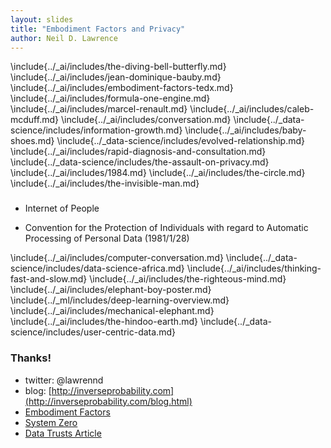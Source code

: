 ```yaml
---
layout: slides
title: "Embodiment Factors and Privacy"
author: Neil D. Lawrence
---
```

\include{../_ai/includes/the-diving-bell-butterfly.md}
\include{../_ai/includes/jean-dominique-bauby.md}
\include{../_ai/includes/embodiment-factors-tedx.md}
\include{../_ai/includes/formula-one-engine.md}
\include{../_ai/includes/marcel-renault.md}
\include{../_ai/includes/caleb-mcduff.md}
\include{../_ai/includes/conversation.md}
\include{../_data-science/includes/information-growth.md}
\include{../_ai/includes/baby-shoes.md}
\include{../_data-science/includes/evolved-relationship.md}
\include{../_ai/includes/rapid-diagnosis-and-consultation.md}
\include{../_data-science/includes/the-assault-on-privacy.md}
\include{../_ai/includes/1984.md}
\include{../_ai/includes/the-circle.md}
\include{../_ai/includes/the-invisible-man.md}

###

* Internet of People

* Convention for the Protection of Individuals with regard to Automatic
Processing of Personal Data (1981/1/28)

\include{../_ai/includes/computer-conversation.md}
\include{../_data-science/includes/data-science-africa.md}
\include{../_ai/includes/thinking-fast-and-slow.md}
\include{../_ai/includes/the-righteous-mind.md}
\include{../_ai/includes/elephant-boy-poster.md}
\include{../_ml/includes/deep-learning-overview.md}
\include{../_ai/includes/mechanical-elephant.md}
\include{../_ai/includes/the-hindoo-earth.md}
\include{../_data-science/includes/user-centric-data.md}


<!--Ruth Gavison:

don't conflate privacy and the private
Balance between private and public.
Public makes free. No!

Circle vs 1984

Invisible Man

Corporate vs State

Hollrith Calculating machines vs ebola

Consent is neither necessary nor sufficient for giving up privacy.-->


### Thanks!

* twitter: @lawrennd
* blog: [http://inverseprobability.com](http://inverseprobability.com/blog.html)
* [Embodiment Factors](https://arxiv.org/abs/1705.07996)
* [System Zero](http://inverseprobability.com/2015/12/04/what-kind-of-ai)
* [Data Trusts Article](https://www.theguardian.com/media-network/2016/jun/03/data-trusts-privacy-fears-feudalism-democracy)
